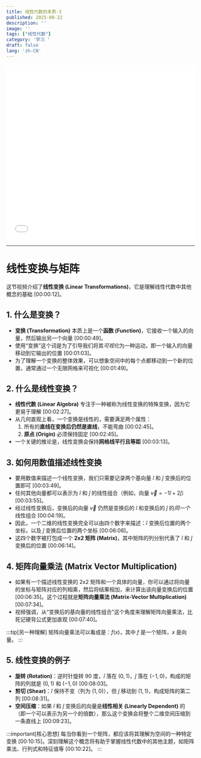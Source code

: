 ```yaml
---
title: 线性代数的本质-3
published: 2025-08-22
description: ''
image: ''
tags: ["线性代数"]
category: '学习 '
draft: false 
lang: 'zh-CN'
---
```

<iframe width="100%" height="468" src="//player.bilibili.com/player.html?isOutside=true&aid=6043439&bvid=BV1ns41167b9&cid=9809358&p=1" scrolling="no" border="0" frameborder="no" framespacing="0" allowfullscreen="true"></iframe>

---
# 线性变换与矩阵

这节视频介绍了**线性变换 (Linear Transformations)**，它是理解线性代数中其他概念的基础 [00:00:12]。

## 1. 什么是变换？
- **变换 (Transformation)** 本质上是一个**函数 (Function)**，它接收一个输入的向量，然后输出另一个向量 [00:00:49]。
- 使用“变换”这个词是为了引导我们将其*可视化*为一种运动，即一个输入的向量移动到它输出的位置 [00:01:03]。
- 为了理解一个变换的整体效果，可以想象空间中的每个点都移动到一个新的位置，通常通过一个无限网格来可视化 [00:01:49]。

## 2. 什么是线性变换？
- **线性代数 (Linear Algebra)** 专注于一种被称为线性变换的特殊变换，因为它更易于理解 [00:02:27]。
- 从几何直观上看，一个变换是线性的，需要满足两个属性：
    1.  所有的**直线在变换后仍然是直线**，不能弯曲 [00:02:45]。
    2.  **原点 (Origin)** 必须保持固定 [00:02:45]。
- 一个关键的推论是，线性变换会保持**网格线平行且等距** [00:03:13]。

## 3. 如何用数值描述线性变换
- 要用数值来描述一个线性变换，我们只需要记录两个基向量 $\hat{i}$ 和 $\hat{j}$ 变换后的位置即可 [00:03:49]。
- 任何其他向量都可以表示为 $\hat{i}$ 和 $\hat{j}$ 的线性组合（例如，向量 $\vec{v} = -1\hat{i} + 2\hat{j}$）[00:03:55]。
- 经过线性变换后，变换后的向量 $\vec{v}$ 仍然是变换后的 $\hat{i}$ 和变换后的 $\hat{j}$ 的*同一个*线性组合 [00:04:19]。
- 因此，一个二维的线性变换完全可以由四个数字来描述：$\hat{i}$ 变换后位置的两个坐标，以及 $\hat{j}$ 变换后位置的两个坐标 [00:06:06]。
- 这四个数字被打包成一个 **2x2 矩阵 (Matrix)**，其中矩阵的列分别代表了 $\hat{i}$ 和 $\hat{j}$ 变换后的位置 [00:06:14]。

## 4. 矩阵向量乘法 (Matrix Vector Multiplication)
- 如果有一个描述线性变换的 2x2 矩阵和一个具体的向量，你可以通过将向量的坐标与矩阵对应的列相乘，然后将结果相加，来计算出该向量变换后的位置 [00:06:35]。这个过程就是**矩阵向量乘法 (Matrix-Vector Multiplication)** [00:07:34]。
- 视频强调，从“变换后的基向量的线性组合”这个角度来理解矩阵向量乘法，比死记硬背公式更加直观 [00:07:40]。

:::tip[另一种理解]
矩阵向量乘法可以看成是：$f(x)$，其中 $f$ 是一个矩阵，$x$ 是向量。
:::

## 5. 线性变换的例子
- **旋转 (Rotation)**：逆时针旋转 90 度，$\hat{i}$ 落在 $(0, 1)$，$\hat{j}$ 落在 $(-1, 0)$，构成的矩阵的列就是 $(0, 1)$ 和 $(-1, 0)$ [00:08:03]。
- **剪切 (Shear)**：$\hat{i}$ 保持不变（列为 $(1, 0)$），但 $\hat{j}$ 移动到 $(1, 1)$，构成矩阵的第二列 [00:08:31]。
- **空间压缩**：如果 $\hat{i}$ 和 $\hat{j}$ 变换后的向量是**线性相关 (Linearly Dependent)** 的（即一个可以表示为另一个的倍数），那么这个变换会将整个二维空间压缩到一条直线上 [00:09:23]。

:::important[核心思想]
每当你看到一个矩阵，都应该将其理解为空间的一种特定变换 [00:10:15]。深刻理解这个概念将有助于掌握线性代数中的其他主题，如矩阵乘法、行列式和特征值等 [00:10:22]。
:::